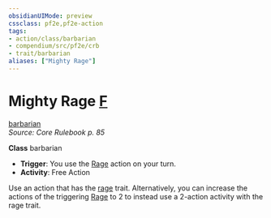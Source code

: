 ```yaml
---
obsidianUIMode: preview
cssclass: pf2e,pf2e-action
tags:
- action/class/barbarian
- compendium/src/pf2e/crb
- trait/barbarian
aliases: ["Mighty Rage"]
---
```

# Mighty Rage [F](chapter-9-playing-the-game.md#Actions "Free Action")
[barbarian](Reference/Rules/Traits/barbarian.md "Barbarian Class Trait")  
*Source: Core Rulebook p. 85*  

**Class** barbarian
- **Trigger**: You use the [Rage](Reference/Rules/Actions/rage.md) action on your turn.
- **Activity**: Free Action

Use an action that has the [rage](Reference/Rules/Traits/rage.md "Rage Combat Trait") trait. Alternatively, you can increase the actions of the triggering [Rage](Reference/Rules/Actions/rage.md) to 2 to instead use a 2-action activity with the rage trait.